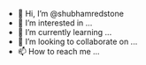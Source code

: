 - 👋 Hi, I’m @shubhamredstone
- 👀 I’m interested in ...
- 🌱 I’m currently learning ...
- 💞️ I’m looking to collaborate on ...
- 📫 How to reach me ...

<!---
shubhamredstone/shubhamredstone is a ✨ special ✨ repository because its `README.md` (this file) appears on your GitHub profile.
You can click the Preview link to take a look at your changes.
--->
